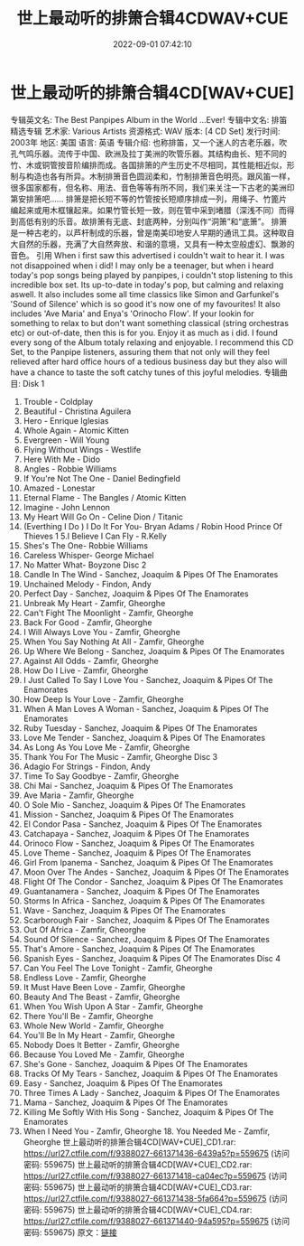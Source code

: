 ﻿---
title: 世上最动听的排箫合辑4CDWAV+CUE
date: 2022-09-01 07:42:10
categories: 古典音乐、新世纪、纯音雅乐
tags: 纯音雅乐
---
# 世上最动听的排箫合辑4CD[WAV+CUE]

专辑英文名: The Best Panpipes Album in the World ...Ever!
专辑中文名: 排笛精选专辑
艺术家: Various Artists
资源格式: WAV
版本: [4 CD Set]
发行时间: 2003年
地区: 美国
语言: 英语
专辑介绍:
也称排笛，又一个迷人的古老乐器，吹孔气鸣乐器。流传于中国、欧洲及拉丁美洲的吹管乐器。其结构由长、短不同的竹、木或铜管按音阶编排而成。各国排箫的产生历史不尽相同，其性能相近似，形制与构造也各有所异。木制排箫音色圆润柔和，竹制排箫音色明亮。跟风笛一样，很多国家都有，但名称、用法、音色等等有所不同，我们来关注一下古老的美洲印第安排箫吧……
排箫是把长短不等的竹管按长短顺序排成一列，用绳子、竹篦片编起来或用木框镶起来。如果竹管长短一致，则在管中采到堵腊（深浅不同）而得到高低有别的乐音。故排箫有无底、封底两种，分别叫作“洞箫”和“底箫”。
排箫是一种古老的，以芦杆制成的乐器，曾是南美印地安人早期的通讯工具。这种取自大自然的乐器，充满了大自然奔放、和谐的意境，又具有一种太空般虚幻、飘渺的音色。
引用
When i first saw this advertised i couldn't wait to hear it. I
was not disappoined when i did! I may only be a teenager, but when
i heard today's pop songs being played by panpipes, i couldn't stop
listening to this incredible box set. Its up-to-date in today's
pop, but calming and relaxing aswell. It also includes some all
time classics like Simon and Garfunkel's 'Sound of Silence' which
is so good it's now one of my favourites! It also includes 'Ave
Maria' and Enya's 'Orinocho Flow'. If your lookin for something to
relax to but don't want something classical (string orchestras etc)
or out-of-date, then this is for you. Enjoy it as much as i
did.
I found every song of the Album totaly relaxing and enjoyable.
I recommend this CD Set, to the Panpipe listeners, assuring them
that not only will they feel relieved after hard office hours of a
tedious business day but they also will have a chance to taste the
soft catchy tunes of this joyful melodies.
专辑曲目:
Disk 1
01. Trouble - Coldplay
02. Beautiful - Christina Aguilera
03. Hero - Enrique Iglesias
04. Whole Again - Atomic Kitten
05. Evergreen - Will Young
06. Flying Without Wings - Westlife
07. Here With Me - Dido
08. Angles - Robbie Williams
09. If You're Not The One - Daniel Bedingfield
10. Amazed - Lonestar
11. Eternal Flame - The Bangles / Atomic Kitten
12. Imagine - John Lennon
13. My Heart Will Go On - Celine Dion / Titanic
14. (Everthing I Do ) I Do It For You- Bryan Adams / Robin
Hood Prince Of Thieves 1
5.I Believe I Can Fly - R.Kelly
16. Shes's The One- Robbie Williams
17. Careless Whisper- George Michael
18. No Matter What- Boyzone
Disc 2
01. Candle In The Wind - Sanchez, Joaquim & Pipes Of The
Enamorates
02. Unchained Melody - Findon, Andy
03. Perfect Day - Sanchez, Joaquim & Pipes Of The
Enamorates
04. Unbreak My Heart - Zamfir, Gheorghe
05. Can't Fight The Moonlight - Zamfir, Gheorghe
06. Back For Good - Zamfir, Gheorghe
07. I Will Always Love You - Zamfir, Gheorghe
08. When You Say Nothing At All - Zamfir, Gheorghe
09. Up Where We Belong - Sanchez, Joaquim & Pipes Of The
Enamorates
10. Against All Odds - Zamfir, Gheorghe
11. How Do I Live - Zamfir, Gheorghe
12. I Just Called To Say I Love You - Sanchez, Joaquim &
Pipes Of The Enamorates
13. How Deep Is Your Love - Zamfir, Gheorghe
14. When A Man Loves A Woman - Sanchez, Joaquim & Pipes Of
The Enamorates
15. Ruby Tuesday - Sanchez, Joaquim & Pipes Of The
Enamorates
16. Love Me Tender - Sanchez, Joaquim & Pipes Of The
Enamorates
17. As Long As You Love Me - Zamfir, Gheorghe
18. Thank You For The Music - Zamfir, Gheorghe
Disc 3
01. Adagio For Strings - Findon, Andy
02. Time To Say Goodbye - Zamfir, Gheorghe
03. Chi Mai - Sanchez, Joaquim & Pipes Of The
Enamorates
04. Ave Maria - Zamfir, Gheorghe
05. O Sole Mio - Sanchez, Joaquim & Pipes Of The
Enamorates
06. Mission - Sanchez, Joaquim & Pipes Of The
Enamorates
07. El Condor Pasa - Sanchez, Joaquim & Pipes Of The
Enamorates
08. Catchapaya - Sanchez, Joaquim & Pipes Of The
Enamorates
09. Orinoco Flow - Sanchez, Joaquim & Pipes Of The
Enamorates
10. Love Theme - Sanchez, Joaquim & Pipes Of The
Enamorates
11. Girl From Ipanema - Sanchez, Joaquim & Pipes Of The
Enamorates
12. Moon Over The Andes - Sanchez, Joaquim & Pipes Of The
Enamorates
13. Flight Of The Condor - Sanchez, Joaquim & Pipes Of The
Enamorates
14. Guantanamera - Sanchez, Joaquim & Pipes Of The
Enamorates
15. Storms In Africa - Sanchez, Joaquim & Pipes Of The
Enamorates
16. Wave - Sanchez, Joaquim & Pipes Of The
Enamorates
17. Scarborough Fair - Sanchez, Joaquim & Pipes Of The
Enamorates
18. Out Of Africa - Zamfir, Gheorghe
19. Sound Of Silence - Sanchez, Joaquim & Pipes Of The
Enamorates
20. That's Amore - Sanchez, Joaquim & Pipes Of The
Enamorates
21. Spanish Eyes - Sanchez, Joaquim & Pipes Of The
Enamorates
Disc 4
01. Can You Feel The Love Tonight - Zamfir, Gheorghe
02. Endless Love - Zamfir, Gheorghe
03. It Must Have Been Love - Zamfir, Gheorghe
04. Beauty And The Beast - Zamfir, Gheorghe
05. When You Wish Upon A Star - Zamfir, Gheorghe
06. There You'll Be - Zamfir, Gheorghe
07. Whole New World - Zamfir, Gheorghe
08. You'll Be In My Heart - Zamfir, Gheorghe
09. Nobody Does It Better - Zamfir, Gheorghe
10. Because You Loved Me - Zamfir, Gheorghe
11. She's Gone - Sanchez, Joaquim & Pipes Of The
Enamorates
12. Tracks Of My Tears - Sanchez, Joaquim & Pipes Of The
Enamorates
13. Easy - Sanchez, Joaquim & Pipes Of The
Enamorates
14. Three Times A Lady - Sanchez, Joaquim & Pipes Of The
Enamorates
15. Mama - Sanchez, Joaquim & Pipes Of The
Enamorates
16. Killing Me Softly With His Song - Sanchez, Joaquim &
Pipes Of The Enamorates
17. When I Need You - Zamfir, Gheorghe 18. You Needed Me -
Zamfir, Gheorghe
世上最动听的排箫合辑4CD[WAV+CUE]_CD1.rar: https://url27.ctfile.com/f/9388027-661371436-6439a5?p=559675
(访问密码: 559675)
世上最动听的排箫合辑4CD[WAV+CUE]_CD2.rar: https://url27.ctfile.com/f/9388027-661371418-ca04ec?p=559675
(访问密码: 559675)
世上最动听的排箫合辑4CD[WAV+CUE]_CD3.rar: https://url27.ctfile.com/f/9388027-661371438-5fa664?p=559675
(访问密码: 559675)
世上最动听的排箫合辑4CD[WAV+CUE]_CD4.rar: https://url27.ctfile.com/f/9388027-661371440-94a595?p=559675
(访问密码: 559675)
原文：[链接](https://blog.sina.com.cn/s/blog_1647c7e7601030z5s.html)